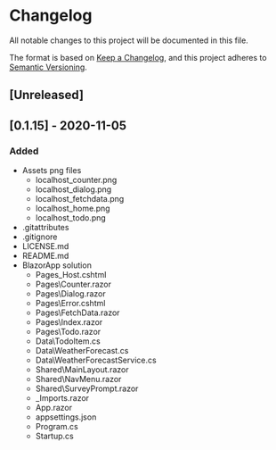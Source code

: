# Changelog
All notable changes to this project will be documented in this file.

The format is based on [Keep a Changelog](https://keepachangelog.com/en/1.0.0/),
and this project adheres to [Semantic Versioning](https://semver.org/spec/v2.0.0.html).

## [Unreleased]

## [0.1.15] - 2020-11-05
### Added
- Assets png files
  - localhost_counter.png
  - localhost_dialog.png
  - localhost_fetchdata.png
  - localhost_home.png
  - localhost_todo.png
- .gitattributes
- .gitignore
- LICENSE.md
- README.md
- BlazorApp solution
  - Pages\_Host.cshtml
  - Pages\Counter.razor
  - Pages\Dialog.razor
  - Pages\Error.cshtml
  - Pages\FetchData.razor
  - Pages\Index.razor
  - Pages\Todo.razor
  - Data\TodoItem.cs
  - Data\WeatherForecast.cs
  - Data\WeatherForecastService.cs
  - Shared\MainLayout.razor
  - Shared\NavMenu.razor
  - Shared\SurveyPrompt.razor
  - _Imports.razor
  - App.razor
  - appsettings.json
  - Program.cs
  - Startup.cs
